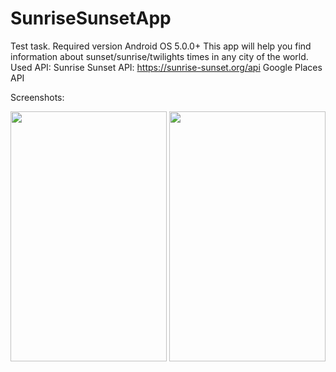 # SunriseSunsetApp
Test task.
Required version Android OS 5.0.0+
This app will help you find information about sunset/sunrise/twilights times in any city of the world.
Used API:
Sunrise Sunset API: https://sunrise-sunset.org/api
Google Places API

Screenshots:

<img src="https://preview.ibb.co/jMuieT/photo5384226519469107394.jpg" width="250" height="400">

<img src="https://image.ibb.co/nMkOeT/photo5384226519469107393.jpg" width="250" height="400">
